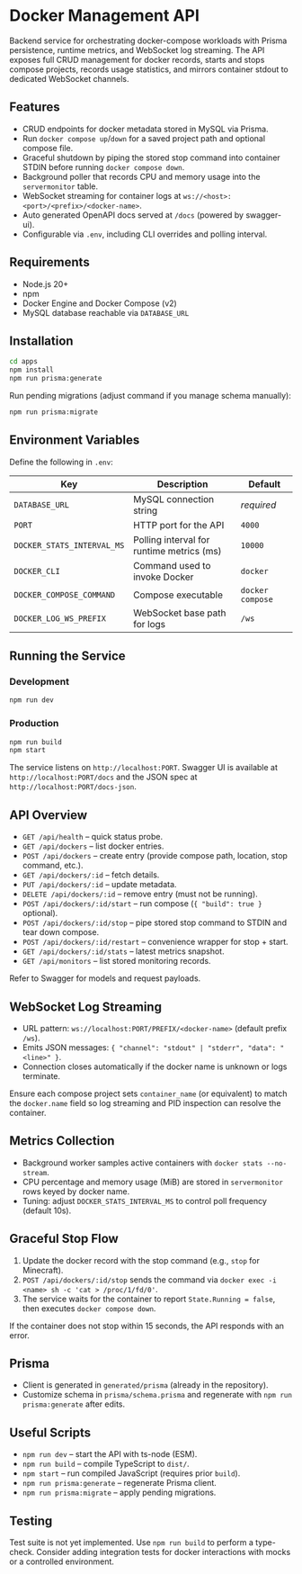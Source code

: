 # Docker Management API

Backend service for orchestrating docker-compose workloads with Prisma persistence, runtime metrics, and WebSocket log streaming. The API exposes full CRUD management for docker records, starts and stops compose projects, records usage statistics, and mirrors container stdout to dedicated WebSocket channels.

## Features

- CRUD endpoints for docker metadata stored in MySQL via Prisma.
- Run `docker compose up`/`down` for a saved project path and optional compose file.
- Graceful shutdown by piping the stored stop command into container STDIN before running `docker compose down`.
- Background poller that records CPU and memory usage into the `servermonitor` table.
- WebSocket streaming for container logs at `ws://<host>:<port>/<prefix>/<docker-name>`.
- Auto generated OpenAPI docs served at `/docs` (powered by swagger-ui).
- Configurable via `.env`, including CLI overrides and polling interval.

## Requirements

- Node.js 20+
- npm
- Docker Engine and Docker Compose (v2)
- MySQL database reachable via `DATABASE_URL`

## Installation

```bash
cd apps
npm install
npm run prisma:generate
```

Run pending migrations (adjust command if you manage schema manually):

```bash
npm run prisma:migrate
```

## Environment Variables

Define the following in `.env`:

| Key | Description | Default |
| --- | --- | --- |
| `DATABASE_URL` | MySQL connection string | _required_ |
| `PORT` | HTTP port for the API | `4000` |
| `DOCKER_STATS_INTERVAL_MS` | Polling interval for runtime metrics (ms) | `10000` |
| `DOCKER_CLI` | Command used to invoke Docker | `docker` |
| `DOCKER_COMPOSE_COMMAND` | Compose executable | `docker compose` |
| `DOCKER_LOG_WS_PREFIX` | WebSocket base path for logs | `/ws` |

## Running the Service

### Development

```bash
npm run dev
```

### Production

```bash
npm run build
npm start
```

The service listens on `http://localhost:PORT`. Swagger UI is available at `http://localhost:PORT/docs` and the JSON spec at `http://localhost:PORT/docs-json`.

## API Overview

- `GET /api/health` – quick status probe.
- `GET /api/dockers` – list docker entries.
- `POST /api/dockers` – create entry (provide compose path, location, stop command, etc.).
- `GET /api/dockers/:id` – fetch details.
- `PUT /api/dockers/:id` – update metadata.
- `DELETE /api/dockers/:id` – remove entry (must not be running).
- `POST /api/dockers/:id/start` – run compose (`{ "build": true }` optional).
- `POST /api/dockers/:id/stop` – pipe stored stop command to STDIN and tear down compose.
- `POST /api/dockers/:id/restart` – convenience wrapper for stop + start.
- `GET /api/dockers/:id/stats` – latest metrics snapshot.
- `GET /api/monitors` – list stored monitoring records.

Refer to Swagger for models and request payloads.

## WebSocket Log Streaming

- URL pattern: `ws://localhost:PORT/PREFIX/<docker-name>` (default prefix `/ws`).
- Emits JSON messages: `{ "channel": "stdout" | "stderr", "data": "<line>" }`.
- Connection closes automatically if the docker name is unknown or logs terminate.

Ensure each compose project sets `container_name` (or equivalent) to match the `docker.name` field so log streaming and PID inspection can resolve the container.

## Metrics Collection

- Background worker samples active containers with `docker stats --no-stream`.
- CPU percentage and memory usage (MiB) are stored in `servermonitor` rows keyed by docker name.
- Tuning: adjust `DOCKER_STATS_INTERVAL_MS` to control poll frequency (default 10s).

## Graceful Stop Flow

1. Update the docker record with the stop command (e.g., `stop` for Minecraft).
2. `POST /api/dockers/:id/stop` sends the command via `docker exec -i <name> sh -c 'cat > /proc/1/fd/0'`.
3. The service waits for the container to report `State.Running = false`, then executes `docker compose down`.

If the container does not stop within 15 seconds, the API responds with an error.

## Prisma

- Client is generated in `generated/prisma` (already in the repository).
- Customize schema in `prisma/schema.prisma` and regenerate with `npm run prisma:generate` after edits.

## Useful Scripts

- `npm run dev` – start the API with ts-node (ESM).
- `npm run build` – compile TypeScript to `dist/`.
- `npm start` – run compiled JavaScript (requires prior `build`).
- `npm run prisma:generate` – regenerate Prisma client.
- `npm run prisma:migrate` – apply pending migrations.

## Testing

Test suite is not yet implemented. Use `npm run build` to perform a type-check. Consider adding integration tests for docker interactions with mocks or a controlled environment.

